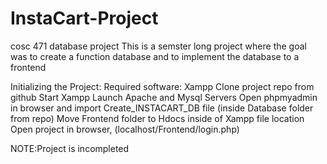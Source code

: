 # InstaCart-Project
cosc 471 database project 
This is a semster long project where the goal was to create a function database and to implement the database to a frontend 

Initializing the Project:
Required software: Xampp 
Clone project repo from github 
Start Xampp
Launch Apache and Mysql Servers 
Open phpmyadmin in browser and import Create_INSTACART_DB file (inside Database folder from repo)
Move Frontend folder to Hdocs inside of Xampp file location
Open project in browser, (localhost/Frontend/login.php)

NOTE:Project is incompleted


